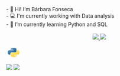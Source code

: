 <div>
 - 👋 Hi! I’m Bárbara Fonseca
 <br>
- 💻 I'm currently working with Data analysis
 <br>
- 🌱 I’m currently learning Python and SQL
 <br>
</div>
<br>
 <div align ="center">
  <a href="https://github.com/BarbaraDFonseca">
  <img height="180em" src="https://github-readme-stats.vercel.app/api?username=BarbaraDFonseca&show_icons=true&theme=midnight-purple&include_all_commits=true&count_private=true"/>
   <img height="180em" src="https://github-readme-stats.vercel.app/api/top-langs/?username=BarbaraDFonseca&layout=compact&langs_count=7&theme=midnight-purple"/>
</div>
  
  <div style="display: inline_block"><br>
  <img align="center" alt="Python" height="30" width="40" src="https://raw.githubusercontent.com/devicons/devicon/master/icons/python/python-original.svg">
</div>
  
  <br>
  
<div> 
  <a href = "mailto:barbarafonseca95@gmail.com"><img src="https://img.shields.io/badge/-Gmail-%23333?style=for-the-badge&logo=gmail&logoColor=white" target="_blank"></a>
  <a href="https://www.linkedin.com/in/b%C3%A1rbara-rohr-decoth%C3%A9-fonseca-272b00128" target="_blank"><img src="https://img.shields.io/badge/-LinkedIn-%230077B5?style=for-the-badge&logo=linkedin&logoColor=white" target="_blank"></a> 
<div>
